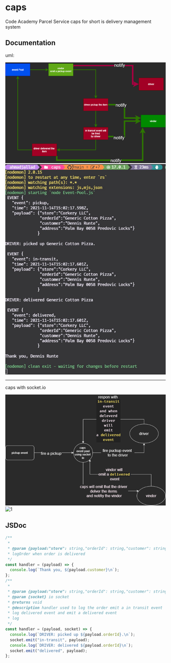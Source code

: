 # caps

Code Academy Parcel Service caps for short is delivery management system

## Documentation

uml:

![uml](./assets/11.drawio.png)
![11](./assets/11.jpg)

---

caps with socket.io

![uml](./assets/capswtihsocketio.drawio.png)
![1](https://i.ibb.co/0YTT6rM/ezgif-com-gif-maker-2.gif)

## JSDoc

```js
/**
 *
 * @param {payload:"store": string,"orderId": string,"customer": string,"address": string}
 * logOrder when order is delivered
 */
const handler = (payload) => {
  console.log(`Thank you, ${payload.customer}\n`);
};
/**
 *
 * @param {payload:"store": string,"orderId": string,"customer": string,"address": string} payload
 * @param {socket} io socket
 * @returns void
 * @description handler used to log the order emit a in transit event
 * log delivered event and emit a delivered event
 * log
 */
const handler = (payload, socket) => {
  console.log(`DRIVER: picked up ${payload.orderId}.\n`);
  socket.emit("in-transit", payload);
  console.log(`DRIVER: delivered ${payload.orderId}\n`);
  socket.emit("delivered", payload);
};
```
